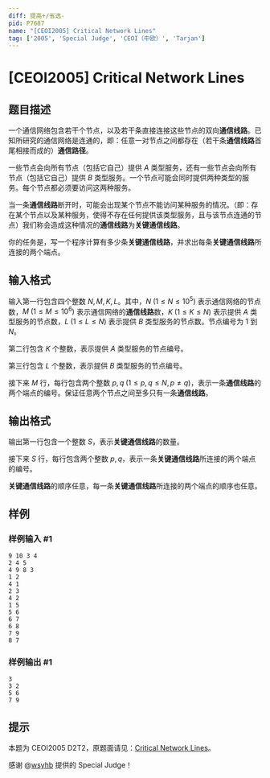 ```yaml
---
diff: 提高+/省选-
pid: P7687
name: "[CEOI2005] Critical Network Lines"
tag: ['2005', 'Special Judge', 'CEOI（中欧）', 'Tarjan']
---
```

# [CEOI2005] Critical Network Lines
## 题目描述

一个通信网络包含若干个节点，以及若干条直接连接这些节点的双向**通信线路**。已知所研究的通信网络是连通的，即：任意一对节点之间都存在（若干条**通信线路**首尾相接而成的）**通信路径**。

一些节点会向所有节点（包括它自己）提供 $A$ 类型服务，还有一些节点会向所有节点（包括它自己）提供 $B$ 类型服务。一个节点可能会同时提供两种类型的服务。每个节点都必须要访问这两种服务。

当一条**通信线路**断开时，可能会出现某个节点不能访问某种服务的情况。（即：存在某个节点以及某种服务，使得不存在任何提供该类型服务，且与该节点连通的节点）我们称会造成这种情况的**通信线路**为**关键通信线路**。

你的任务是，写一个程序计算有多少条**关键通信线路**，并求出每条**关键通信线路**所连接的两个端点。
## 输入格式

输入第一行包含四个整数 $N,M,K,L$。其中，$N \; (1 \le N \le 10^5)$ 表示通信网络的节点数，$M \; (1 \le M \le 10^6)$ 表示通信网络的**通信线路**数，$K \; (1 \le K \le N)$ 表示提供 $A$ 类型服务的节点数，$L \; (1 \le L \le N)$ 表示提供 $B$ 类型服务的节点数。节点编号为 $1$ 到 $N$。

第二行包含 $K$ 个整数，表示提供 $A$ 类型服务的节点编号。

第三行包含 $L$ 个整数，表示提供 $B$ 类型服务的节点编号。

接下来 $M$ 行，每行包含两个整数 $p,q \; (1 \le p,q \le N,p \neq q)$，表示一条**通信线路**的两个端点的编号。保证任意两个节点之间至多只有一条**通信线路**。
## 输出格式

输出第一行包含一个整数 $S$，表示**关键通信线路**的数量。

接下来 $S$ 行，每行包含两个整数 $p,q$，表示一条**关键通信线路**所连接的两个端点的编号。

**关键通信线路**的顺序任意，每一条**关键通信线路**所连接的两个端点的顺序也任意。
## 样例

### 样例输入 #1
```
9 10 3 4
2 4 5
4 9 8 3
1 2
4 1
2 3
4 2
1 5
5 6
6 7
6 8
7 9
8 7
```
### 样例输出 #1
```
3
3 2
5 6
7 9
```
## 提示

本题为 CEOI2005 D2T2，原题面请见：[Critical Network Lines](http://ceoi.inf.elte.hu/ceoi2005/download/tasks/day2/net.htm)。

感谢 @[wsyhb](https://www.luogu.com.cn/user/145355) 提供的 Special Judge！
